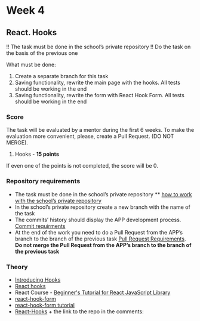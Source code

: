 # Week 4

## React. Hooks




!! The task must be done in the school’s private repository !! 
Do the task on the basis of the previous one




What must be done:



1) Create a separate branch for this task
2) Saving functionality, rewrite the main page with the hooks. All tests should be working in the end
3) Saving functionality, rewrite the form with React Hook Form. All tests should be working in the end

### Score


The task will be evaluated by a mentor during the first 6 weeks. To make the evaluation more convenient, please, create a Pull Request. (DO NOT MERGE).

1) Hooks - **15 points**

If even one of the points is not completed, the score will be 0.

### Repository requirements

- The task must be done in the school’s private repository ** [how to work with the school’s private repository](https://docs.rs.school/#/private-repository?id=Как-работать-с-приватным-репозиторием)
- In the school’s private repository create a new branch with the name of the task
- The commits’ history should display the APP development process. [Commit requirments](https://docs.rs.school/#/git-convention?id=Требования-к-именам-коммитов)
- At the end of the work you need to do a Pull Request from the APP’s branch to the branch of the previous task [Pull Request Requirements](https://docs.rs.school/#/pull-request-review-process?id=Требования-к-pull-request-pr). **Do not merge the Pull Request from the APP’s branch to the branch of the previous task**

### Theory

- [Introducing Hooks](https://reactjs.org/docs/hooks-intro.html)
- [React hooks](https://www.youtube.com/watch?v=3-Zh_DAzCi0)
- React Course - [Beginner's Tutorial for React JavaScript Library](https://www.youtube.com/watch?v=bMknfKXIFA8)
- [react-hook-form](https://react-hook-form.com/api/)
- [react-hook-form tutorial](https://www.youtube.com/watch?v=bU_eq8qyjic)
- [React-Hooks](https://www.youtube.com/watch?v=FAhnawACrOg&list=PLzLiprpVuH8cuG8ijG_m0-y63B3suk4vu&index=4&ab_channel=RollingScopesSchool) + the link to the repo in the comments: 

